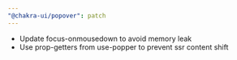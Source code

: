 ```yaml
---
"@chakra-ui/popover": patch
---
```


- Update focus-onmousedown to avoid memory leak
- Use prop-getters from use-popper to prevent ssr content shift
